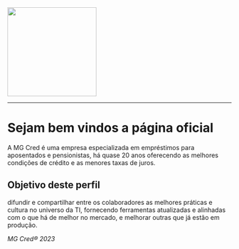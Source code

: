 <img src="https://mgcred.com.br/wp-content/webp-express/webp-images/uploads/2022/03/logotipo-mg-cred-300x90.png.webp" width=200px; style= />

---
# Sejam bem vindos a página oficial

A MG Cred é uma empresa especializada em empréstimos para aposentados e pensionistas, há quase 20 anos oferecendo as melhores condições de crédito e as menores taxas de juros.

## Objetivo deste perfil

difundir e compartilhar entre os colaboradores as melhores práticas e cultura no universo da TI, fornecendo ferramentas atualizadas e alinhadas com o que há de melhor no mercado, e melhorar outras que já estão em produção.


_MG Cred&reg; 2023_